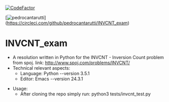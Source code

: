 [![CodeFactor](https://www.codefactor.io/repository/github/pedrocantarutti/invcnt_exam/badge/master)](https://www.codefactor.io/repository/github/pedrocantarutti/invcnt_exam/overview/master)

[![pedrocantarutti](https://circleci.com/github/pedrocantarutti/INVCNT_exam.svg?style=svg)]
(https://circleci.com/github/pedrocantarutti/INVCNT_exam)

# INVCNT_exam
- A resolution written in Python for the INVCNT - Inversion Count problem  from spoj. link: http://www.spoj.com/problems/INVCNT/
- Technical relevant aspects:
  - Language: Python --version 3.5.1
  - Editor: Emacs    --version 24.3.1

* Usage:
    - After cloning the repo simply run: python3 tests/invcnt_test.py
